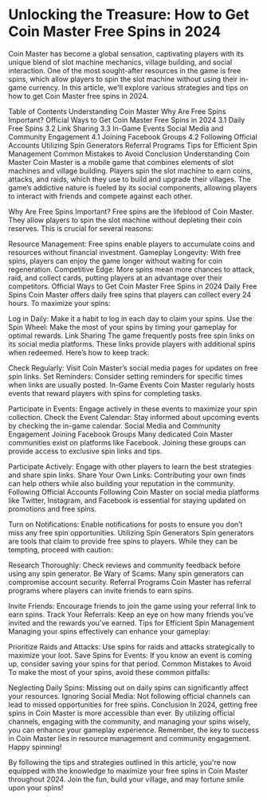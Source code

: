 # Unlocking the Treasure: How to Get Coin Master Free Spins in 2024
Coin Master has become a global sensation, captivating players with its unique blend of slot machine mechanics, village building, and social interaction. One of the most sought-after resources in the game is free spins, which allow players to spin the slot machine without using their in-game currency. In this article, we'll explore various strategies and tips on how to get Coin Master free spins in 2024.

Table of Contents
Understanding Coin Master
Why Are Free Spins Important?
Official Ways to Get Coin Master Free Spins in 2024
3.1 Daily Free Spins
3.2 Link Sharing
3.3 In-Game Events
Social Media and Community Engagement
4.1 Joining Facebook Groups
4.2 Following Official Accounts
Utilizing Spin Generators
Referral Programs
Tips for Efficient Spin Management
Common Mistakes to Avoid
Conclusion
Understanding Coin Master
Coin Master is a mobile game that combines elements of slot machines and village building. Players spin the slot machine to earn coins, attacks, and raids, which they use to build and upgrade their villages. The game’s addictive nature is fueled by its social components, allowing players to interact with friends and compete against each other.

Why Are Free Spins Important?
Free spins are the lifeblood of Coin Master. They allow players to spin the slot machine without depleting their coin reserves. This is crucial for several reasons:

Resource Management: Free spins enable players to accumulate coins and resources without financial investment.
Gameplay Longevity: With free spins, players can enjoy the game longer without waiting for coin regeneration.
Competitive Edge: More spins mean more chances to attack, raid, and collect cards, putting players at an advantage over their competitors.
Official Ways to Get Coin Master Free Spins in 2024
Daily Free Spins
Coin Master offers daily free spins that players can collect every 24 hours. To maximize your spins:

Log in Daily: Make it a habit to log in each day to claim your spins.
Use the Spin Wheel: Make the most of your spins by timing your gameplay for optimal rewards.
Link Sharing
The game frequently posts free spin links on its social media platforms. These links provide players with additional spins when redeemed. Here’s how to keep track:

Check Regularly: Visit Coin Master’s social media pages for updates on free spin links.
Set Reminders: Consider setting reminders for specific times when links are usually posted.
In-Game Events
Coin Master regularly hosts events that reward players with spins for completing tasks.

Participate in Events: Engage actively in these events to maximize your spin collection.
Check the Event Calendar: Stay informed about upcoming events by checking the in-game calendar.
Social Media and Community Engagement
Joining Facebook Groups
Many dedicated Coin Master communities exist on platforms like Facebook. Joining these groups can provide access to exclusive spin links and tips.

Participate Actively: Engage with other players to learn the best strategies and share spin links.
Share Your Own Links: Contributing your own finds can help others while also building your reputation in the community.
Following Official Accounts
Following Coin Master on social media platforms like Twitter, Instagram, and Facebook is essential for staying updated on promotions and free spins.

Turn on Notifications: Enable notifications for posts to ensure you don’t miss any free spin opportunities.
Utilizing Spin Generators
Spin generators are tools that claim to provide free spins to players. While they can be tempting, proceed with caution:

Research Thoroughly: Check reviews and community feedback before using any spin generator.
Be Wary of Scams: Many spin generators can compromise account security.
Referral Programs
Coin Master has referral programs where players can invite friends to earn spins.

Invite Friends: Encourage friends to join the game using your referral link to earn spins.
Track Your Referrals: Keep an eye on how many friends you’ve invited and the rewards you’ve earned.
Tips for Efficient Spin Management
Managing your spins effectively can enhance your gameplay:

Prioritize Raids and Attacks: Use spins for raids and attacks strategically to maximize your loot.
Save Spins for Events: If you know an event is coming up, consider saving your spins for that period.
Common Mistakes to Avoid
To make the most of your spins, avoid these common pitfalls:

Neglecting Daily Spins: Missing out on daily spins can significantly affect your resources.
Ignoring Social Media: Not following official channels can lead to missed opportunities for free spins.
Conclusion
In 2024, getting free spins in Coin Master is more accessible than ever. By utilizing official channels, engaging with the community, and managing your spins wisely, you can enhance your gameplay experience. Remember, the key to success in Coin Master lies in resource management and community engagement. Happy spinning!

By following the tips and strategies outlined in this article, you're now equipped with the knowledge to maximize your free spins in Coin Master throughout 2024. Join the fun, build your village, and may fortune smile upon your spins!

